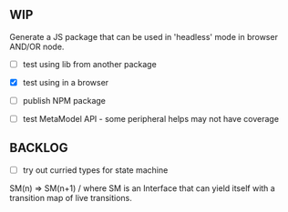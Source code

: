 WIP
---

Generate a JS package that can be used in 'headless' mode in browser AND/OR node.

- [ ] test using lib from another package
- [x] test using in a browser
- [ ] publish NPM package

- [ ] test MetaModel API - some peripheral helps may not have coverage

BACKLOG
-------

- [ ] try out curried types for state machine

SM(n) => SM(n+1)  / where SM is an Interface that can yield itself
 with a transition map of live transitions.

